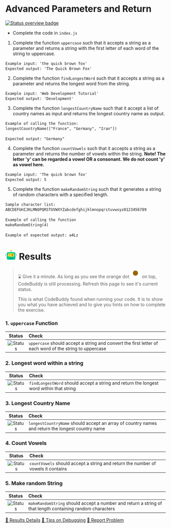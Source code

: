 # Advanced Parameters and Return
[![Status overview badge](../../blob/badges/.github/badges/main/badge.svg)](#-results)


-  Complete the code in `index.js`

1. Complete the function `uppercase` such that it accepts a string as a parameter and returns a string with the first letter of each word of the string to uppercase.

```
Example input: 'the quick brown fox'
Expected output: 'The Quick Brown Fox'
```

2. Complete the function `findLongestWord` such that it accepts a string as a parameter and returns the longest word from the string.

```
Example input: 'Web Development Tutorial'
Expected output: 'Development'
```

3. Complete the function `longestCountryName` such that it accept a list of country names as input and returns the longest country name as output.

```
Example of calling the function:
longestCountryName(["France", "Germany", "Iran"])

Expected output: "Germany"
```

4. Complete the function `countVowels` such that it accepts a string as a parameter and returns the number of vowels within the string. **Note! The letter 'y' can be regarded a vowel OR a consonant. We do not count 'y' as vowel here.**

```
Example input: 'The quick brown fox'
Expected output: 5
```

5. Complete the function `makeRandomString` such that it generates a string of random characters with a specified length.

```
Sample character list: ABCDEFGHIJKLMNOPQRSTUVWXYZabcdefghijklmnopqrstuvwxyz0123456789

Example of calling the function
makeRandomString(4)

Example of expected output: a4Lz
```

[//]: # (autograding info start)
# <img src="https://github.com/DCI-EdTech/autograding-setup/raw/main/assets/bot-large.svg" alt="" data-canonical-src="https://github.com/DCI-EdTech/autograding-setup/raw/main/assets/bot-large.svg" height="31" /> Results
> ⌛ Give it a minute. As long as you see the orange dot ![processing](https://raw.githubusercontent.com/DCI-EdTech/autograding-setup/main/assets/processing.svg) on top, CodeBuddy is still processing. Refresh this page to see it's current status.
>
> This is what CodeBuddy found when running your code. It is to show you what you have achieved and to give you hints on how to complete the exercise.


### 1. `uppercase` Function

|                 Status                  | Check                                                                                    |
| :-------------------------------------: | :--------------------------------------------------------------------------------------- |
| ![Status](../../blob/badges/.github/badges/main/status0.svg) | `uppercase` should accept a string and convert the first letter of each word of the string to uppercase |

### 2. Longest word within a string

|                 Status                  | Check                                                                                    |
| :-------------------------------------: | :--------------------------------------------------------------------------------------- |
| ![Status](../../blob/badges/.github/badges/main/status1.svg) | `findLongestWord` should accept a string and return the longest word within that string |

### 3. Longest Country Name

|                 Status                  | Check                                                                                    |
| :-------------------------------------: | :--------------------------------------------------------------------------------------- |
| ![Status](../../blob/badges/.github/badges/main/status2.svg) | `longestCountryName` should accept an array of country names and return the longest country name |

### 4. Count Vowels

|                 Status                  | Check                                                                                    |
| :-------------------------------------: | :--------------------------------------------------------------------------------------- |
| ![Status](../../blob/badges/.github/badges/main/status3.svg) | `countVowels` should accept a string and return the number of vowels it contains |

### 5. Make random String

|                 Status                  | Check                                                                                    |
| :-------------------------------------: | :--------------------------------------------------------------------------------------- |
| ![Status](../../blob/badges/.github/badges/main/status4.svg) | `makeRandomString` should accept a number and return a string of that length containing random characters |



[🔬 Results Details](../../actions)
[🐞 Tips on Debugging](https://github.com/DCI-EdTech/autograding-setup/wiki/How-to-work-with-CodeBuddy)
[📢 Report Problem](https://docs.google.com/forms/d/e/1FAIpQLSfS8wPh6bCMTLF2wmjiE5_UhPiOEnubEwwPLN_M8zTCjx5qbg/viewform?usp=pp_url&entry.652569746=PB-function-return-exercise-1)


[//]: # (autograding info end)